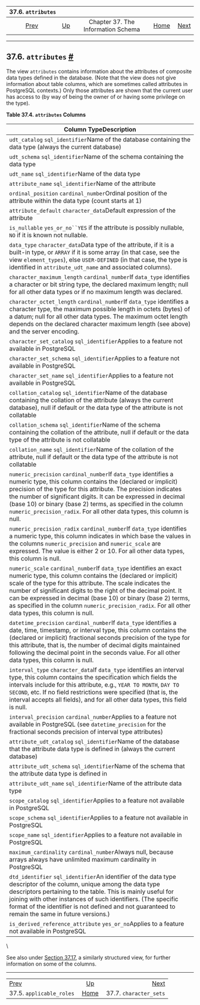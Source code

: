 <!--?xml version="1.0" encoding="UTF-8" standalone="no"?-->

|                         37.6. `attributes`                         |                                                                    |                                    |                                                       |                                                                |
| :----------------------------------------------------------------: | :----------------------------------------------------------------- | :--------------------------------: | ----------------------------------------------------: | -------------------------------------------------------------: |
| [Prev](infoschema-applicable-roles.html "37.5. applicable_roles")  | [Up](information-schema.html "Chapter 37. The Information Schema") | Chapter 37. The Information Schema | [Home](index.html "PostgreSQL 17devel Documentation") |  [Next](infoschema-character-sets.html "37.7. character_sets") |

***

## 37.6. `attributes` [#](#INFOSCHEMA-ATTRIBUTES)

The view `attributes` contains information about the attributes of composite data types defined in the database. (Note that the view does not give information about table columns, which are sometimes called attributes in PostgreSQL contexts.) Only those attributes are shown that the current user has access to (by way of being the owner of or having some privilege on the type).

**Table 37.4. `attributes` Columns**

| Column TypeDescription                                                                                                                                                                                                                                                                                                                                                                                                                  |
| --------------------------------------------------------------------------------------------------------------------------------------------------------------------------------------------------------------------------------------------------------------------------------------------------------------------------------------------------------------------------------------------------------------------------------------- |
| `udt_catalog` `sql_identifier`Name of the database containing the data type (always the current database)                                                                                                                                                                                                                                                                                                                               |
| `udt_schema` `sql_identifier`Name of the schema containing the data type                                                                                                                                                                                                                                                                                                                                                                |
| `udt_name` `sql_identifier`Name of the data type                                                                                                                                                                                                                                                                                                                                                                                        |
| `attribute_name` `sql_identifier`Name of the attribute                                                                                                                                                                                                                                                                                                                                                                                  |
| `ordinal_position` `cardinal_number`Ordinal position of the attribute within the data type (count starts at 1)                                                                                                                                                                                                                                                                                                                          |
| `attribute_default` `character_data`Default expression of the attribute                                                                                                                                                                                                                                                                                                                                                                 |
| `is_nullable` `yes_or_no``YES` if the attribute is possibly nullable, `NO` if it is known not nullable.                                                                                                                                                                                                                                                                                                                                 |
| `data_type` `character_data`Data type of the attribute, if it is a built-in type, or `ARRAY` if it is some array (in that case, see the view `element_types`), else `USER-DEFINED` (in that case, the type is identified in `attribute_udt_name` and associated columns).                                                                                                                                                               |
| `character_maximum_length` `cardinal_number`If `data_type` identifies a character or bit string type, the declared maximum length; null for all other data types or if no maximum length was declared.                                                                                                                                                                                                                                  |
| `character_octet_length` `cardinal_number`If `data_type` identifies a character type, the maximum possible length in octets (bytes) of a datum; null for all other data types. The maximum octet length depends on the declared character maximum length (see above) and the server encoding.                                                                                                                                           |
| `character_set_catalog` `sql_identifier`Applies to a feature not available in PostgreSQL                                                                                                                                                                                                                                                                                                                                                |
| `character_set_schema` `sql_identifier`Applies to a feature not available in PostgreSQL                                                                                                                                                                                                                                                                                                                                                 |
| `character_set_name` `sql_identifier`Applies to a feature not available in PostgreSQL                                                                                                                                                                                                                                                                                                                                                   |
| `collation_catalog` `sql_identifier`Name of the database containing the collation of the attribute (always the current database), null if default or the data type of the attribute is not collatable                                                                                                                                                                                                                                   |
| `collation_schema` `sql_identifier`Name of the schema containing the collation of the attribute, null if default or the data type of the attribute is not collatable                                                                                                                                                                                                                                                                    |
| `collation_name` `sql_identifier`Name of the collation of the attribute, null if default or the data type of the attribute is not collatable                                                                                                                                                                                                                                                                                            |
| `numeric_precision` `cardinal_number`If `data_type` identifies a numeric type, this column contains the (declared or implicit) precision of the type for this attribute. The precision indicates the number of significant digits. It can be expressed in decimal (base 10) or binary (base 2) terms, as specified in the column `numeric_precision_radix`. For all other data types, this column is null.                              |
| `numeric_precision_radix` `cardinal_number`If `data_type` identifies a numeric type, this column indicates in which base the values in the columns `numeric_precision` and `numeric_scale` are expressed. The value is either 2 or 10. For all other data types, this column is null.                                                                                                                                                   |
| `numeric_scale` `cardinal_number`If `data_type` identifies an exact numeric type, this column contains the (declared or implicit) scale of the type for this attribute. The scale indicates the number of significant digits to the right of the decimal point. It can be expressed in decimal (base 10) or binary (base 2) terms, as specified in the column `numeric_precision_radix`. For all other data types, this column is null. |
| `datetime_precision` `cardinal_number`If `data_type` identifies a date, time, timestamp, or interval type, this column contains the (declared or implicit) fractional seconds precision of the type for this attribute, that is, the number of decimal digits maintained following the decimal point in the seconds value. For all other data types, this column is null.                                                               |
| `interval_type` `character_data`If `data_type` identifies an interval type, this column contains the specification which fields the intervals include for this attribute, e.g., `YEAR TO MONTH`, `DAY TO SECOND`, etc. If no field restrictions were specified (that is, the interval accepts all fields), and for all other data types, this field is null.                                                                            |
| `interval_precision` `cardinal_number`Applies to a feature not available in PostgreSQL (see `datetime_precision` for the fractional seconds precision of interval type attributes)                                                                                                                                                                                                                                                      |
| `attribute_udt_catalog` `sql_identifier`Name of the database that the attribute data type is defined in (always the current database)                                                                                                                                                                                                                                                                                                   |
| `attribute_udt_schema` `sql_identifier`Name of the schema that the attribute data type is defined in                                                                                                                                                                                                                                                                                                                                    |
| `attribute_udt_name` `sql_identifier`Name of the attribute data type                                                                                                                                                                                                                                                                                                                                                                    |
| `scope_catalog` `sql_identifier`Applies to a feature not available in PostgreSQL                                                                                                                                                                                                                                                                                                                                                        |
| `scope_schema` `sql_identifier`Applies to a feature not available in PostgreSQL                                                                                                                                                                                                                                                                                                                                                         |
| `scope_name` `sql_identifier`Applies to a feature not available in PostgreSQL                                                                                                                                                                                                                                                                                                                                                           |
| `maximum_cardinality` `cardinal_number`Always null, because arrays always have unlimited maximum cardinality in PostgreSQL                                                                                                                                                                                                                                                                                                              |
| `dtd_identifier` `sql_identifier`An identifier of the data type descriptor of the column, unique among the data type descriptors pertaining to the table. This is mainly useful for joining with other instances of such identifiers. (The specific format of the identifier is not defined and not guaranteed to remain the same in future versions.)                                                                                  |
| `is_derived_reference_attribute` `yes_or_no`Applies to a feature not available in PostgreSQL                                                                                                                                                                                                                                                                                                                                            |

\

See also under [Section 37.17](infoschema-columns.html "37.17. columns"), a similarly structured view, for further information on some of the columns.

***

|                                                                    |                                                                    |                                                                |
| :----------------------------------------------------------------- | :----------------------------------------------------------------: | -------------------------------------------------------------: |
| [Prev](infoschema-applicable-roles.html "37.5. applicable_roles")  | [Up](information-schema.html "Chapter 37. The Information Schema") |  [Next](infoschema-character-sets.html "37.7. character_sets") |
| 37.5. `applicable_roles`                                           |        [Home](index.html "PostgreSQL 17devel Documentation")       |                                         37.7. `character_sets` |
